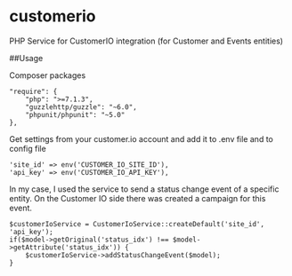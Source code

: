 # customerio
PHP Service for CustomerIO integration (for Customer and Events entities)

##Usage

Composer packages

    "require": {
        "php": ">=7.1.3",
        "guzzlehttp/guzzle": "~6.0",
        "phpunit/phpunit": "~5.0"
    },

Get settings from your customer.io account and add it to .env file and to config file

    'site_id' => env('CUSTOMER_IO_SITE_ID'),
    'api_key' => env('CUSTOMER_IO_API_KEY'),

In my case, I used the service to send a status change event of a specific entity.
On the Customer IO side there was created a campaign for this event.
    
    $customerIoService = CustomerIoService::createDefault('site_id', 'api_key');
    if($model->getOriginal('status_idx') !== $model->getAttribute('status_idx')) {
        $customerIoService->addStatusChangeEvent($model);
    }
